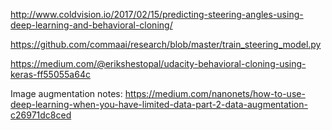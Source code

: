 http://www.coldvision.io/2017/02/15/predicting-steering-angles-using-deep-learning-and-behavioral-cloning/      

https://github.com/commaai/research/blob/master/train_steering_model.py        

https://medium.com/@erikshestopal/udacity-behavioral-cloning-using-keras-ff55055a64c       

Image augmentation notes: https://medium.com/nanonets/how-to-use-deep-learning-when-you-have-limited-data-part-2-data-augmentation-c26971dc8ced       


